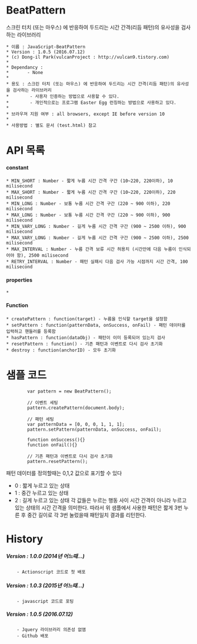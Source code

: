 # BeatPattern
스크린 터치 (또는 마우스) 에 반응하여 두드리는 시간 간격(리듬 패턴)의 유사성을 검사하는 라이브러리

	* 이름 : JavaScript-BeatPattern
	* Version : 1.0.5 (2016.07.12)
	* (c) Dong-il Park(vulcanProject : http://vulcan9.tistory.com)
	*
	* Dependancy :
	* 		- None
	*
	* 용도 : 스크린 터치 (또는 마우스) 에 반응하여 두드리는 시간 간격(리듬 패턴)의 유사성을 검사하는 라이브러리
	*        - 사용자 인증하는 방법으로 사용할 수 있다.
	*        - 개인적으로는 프로그램 Easter Egg 런칭하는 방법으로 사용하고 있다.
	*
	* 브라우져 지원 여부 : all browsers, except IE before version 10
	*
	* 사용방법 : 별도 문서 (test.html) 참고

# API 목록

#### constant
	* MIN_SHORT : Number - 짧게 누름 시간 간격 구간 (10~220, 220이하), 10 milisecond
	* MAX_SHORT : Number - 짧게 누름 시간 간격 구간 (10~220, 220이하), 220 milisecond
	* MIN_LONG : Number - 보통 누름 시간 간격 구간 (220 ~ 900 이하), 220 milisecond
	* MAX_LONG : Number - 보통 누름 시간 간격 구간 (220 ~ 900 이하), 900 milisecond
	* MIN_VARY_LONG : Number - 길게 누름 시간 간격 구간 (900 ~ 2500 이하), 900 milisecond
	* MAX_VARY_LONG : Number - 길게 누름 시간 간격 구간 (900 ~ 2500 이하), 2500 milisecond
	* MAX_INTERVAL : Number - 누름 간격 보류 시간 허용치 (시간안에 다음 누름이 인식되어야 함), 2500 milisecond
	* RETRY_INTERVAL : Number - 패턴 실패시 다음 검사 가능 시점까지 시간 간격, 100 milisecond

#### properties
	*

#### Function
	* createPattern : function(target) - 누름을 인식할 target을 설정함
	* setPattern : function(patternData, onSuccess, onFail) - 패턴 데이터를 입력하고 핸들러를 등록함
	* hasPattern : function(dataObj) - 패턴이 이미 등록되어 있는지 검사
	* resetPattern : function() - 기존 패턴과 이벤트로 다시 검사 초기화
	* destroy : function(anchorID) - 모두 초기화

# 샘플 코드

```
        var pattern = new BeatPattern();

        // 이벤트 세팅
        pattern.createPattern(document.body);

        // 패턴 세팅
        var patternData = [0, 0, 0, 1, 1, 1];
        pattern.setPattern(patternData, onSuccess, onFail);

        function onSuccess(){}
        function onFail(){}

        // 기존 패턴과 이벤트로 다시 검사 초기화
        pattern.resetPattern();
```
패턴 데이터를 정의할때는 0,1,2 값으로 표기할 수 있다
 - 0 : 짧게 누르고 있는 상태
 - 1 : 중간 누르고 있는 상태
 - 2 : 길게 누르고 있는 상태
각 값들은 누르는 행동 사이 시간 간격이 아니라 누르고 있는 상태의 시간 간격을 의미한다.
따라서 위 샘플에서 사용한 패턴은 짧게 3번 누른 후 중간 길이로 각 3번 눌렀을때 패턴일치 결과를 리턴한다.

# History

##### Version : 1.0.0 (2014년 어느때...)
		- Actionscript 코드로 첫 배포
##### Version : 1.0.3 (2015년 어느때...)
		- javascript 코드로 포팅
##### Version : 1.0.5 (2016.07.12)
		- Jquery 라이브러리 의존성 없앰
		- Github 배포